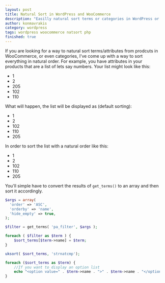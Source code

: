 ```yaml
---
layout: post
title: Natural Sort in WordPress and WooCommerce
description: "Easilly natural sort terms or categories in WordPress or WooCommerce"
author: konmavrakis
category: wordpress
tags: wordpress woocommerce natsort php
finished: true
---
```


If you are looking for a way to natural sort terms/attributes from prodcuts in WooCommerce, or even categories, I've come up with a way to sort everything in natural order. For example, you have attributes in your products that are a list of lets say numbers. Your list might look like this: 

* 1
* 2
* 205
* 102
* 110 

What will happen, the list will be displayed as (default sorting): 

* 1
* 2
* 102
* 110
* 205

In order to sort the list with a natural order like this: 

* 1
* 2
* 102
* 110
* 205

You'll simple have to convert the results of ``get_terms()`` to an array and then sort it accordingly.

```php
$args = array(
  'order' => 'ASC',
  'orderby' => 'name',
  'hide_empty' => true, 
);

$filter = get_terms( 'pa_filter', $args );

foreach ( $filter as $term ) {
	$sort_terms[$term->name] = $term; 
}

uksort( $sort_terms, 'strnatcmp');

foreach ($sort_terms as $term) {
	//If you want to display an option list
	echo "<option value=" . $term->name . ">" . $term->name . "</option>"; 
}
```
